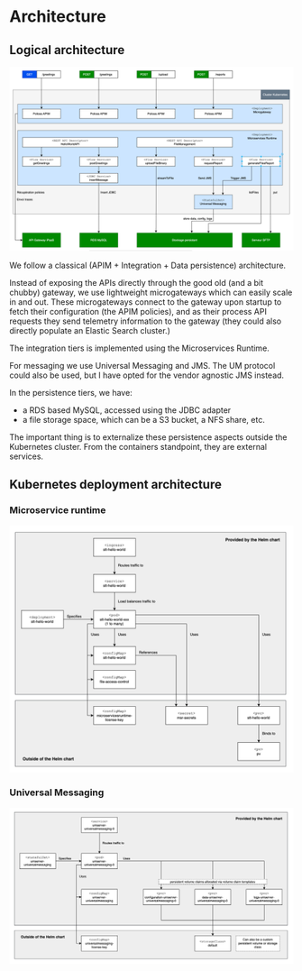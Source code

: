 #   Architecture

##  Logical architecture

![Logical architecture](./LogicalArchitecture.png)

We follow a classical (APIM + Integration + Data persistence) architecture.  

Instead of exposing the APIs directly through the good old (and a bit chubby) gateway, we use lightweight microgateways which can easily scale in and out. These microgateways connect to the gateway upon startup to fetch their configuration (the APIM policies), and as their process API requests they send telemetry information to the gateway (they could also directly populate an Elastic Search cluster.)  

The integration tiers is implemented using the Microservices Runtime.  

For messaging we use Universal Messaging and JMS. The UM protocol could also be used, but I have opted for the vendor agnostic JMS instead.  

In the persistence tiers, we have:
-   a RDS based MySQL, accessed using the JDBC adapter
-   a file storage space, which can be a S3 bucket, a NFS share, etc.  

The important thing is to externalize these persistence aspects outside the Kubernetes cluster. From the containers standpoint, they are external services.

##  Kubernetes deployment architecture

### Microservice runtime

![Deployment architecture](./Deployment-MSR.png)

### Universal Messaging

![Deployment architecture](./Deployment-UM.png)